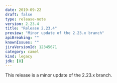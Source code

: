 ```yaml
---
date: 2019-09-22
draft: false 
type: release-note
version: 2.23.4
title: "Release 2.23.4"
preview: "Minor update of the 2.23.x branch"
apiBreaking: ""
knownIssues: ""
jiraVersionId: 12345671
category: camel
kind: legacy
jdk: [8]
---
```


This release is a minor update of the 2.23.x branch.
